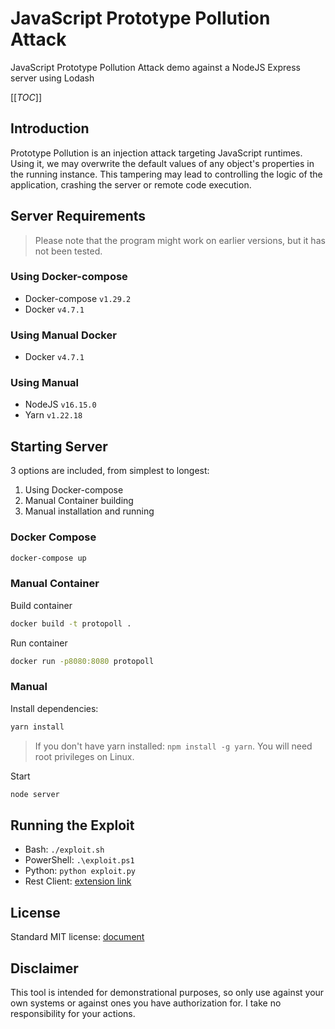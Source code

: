 # JavaScript Prototype Pollution Attack

JavaScript Prototype Pollution Attack demo against a NodeJS Express server using Lodash

[[_TOC_]]

## Introduction

Prototype Pollution is an injection attack targeting JavaScript runtimes. Using it, we may overwrite the default values of any object's properties in the running instance. This tampering may lead to controlling the logic of the application, crashing the server or remote code execution.

## Server Requirements

> Please note that the program might work on earlier versions, but it has not been tested.

### Using Docker-compose

- Docker-compose `v1.29.2`
- Docker `v4.7.1`

### Using Manual Docker

- Docker `v4.7.1`

### Using Manual

- NodeJS `v16.15.0`
- Yarn `v1.22.18`

## Starting Server

3 options are included, from simplest to longest:

1. Using Docker-compose
1. Manual Container building
1. Manual installation and running

### Docker Compose

```bash
docker-compose up
```

### Manual Container

Build container

```bash
docker build -t protopoll .
```

Run container

```bash
docker run -p8080:8080 protopoll
```

### Manual

Install dependencies:

```bash
yarn install
```

> If you don't have yarn installed: `npm install -g yarn`. You will need root privileges on Linux.

Start

```bash
node server
```

## Running the Exploit

- Bash: `./exploit.sh`
- PowerShell: `.\exploit.ps1`
- Python: `python exploit.py`
- Rest Client: [extension link](https://marketplace.visualstudio.com/items?itemName=humao.rest-client)

## License

Standard MIT license: [document](/LICENSE)

## Disclaimer

This tool is intended for demonstrational purposes, so only use against your own systems or against ones you have authorization for. I take no responsibility for your actions.
